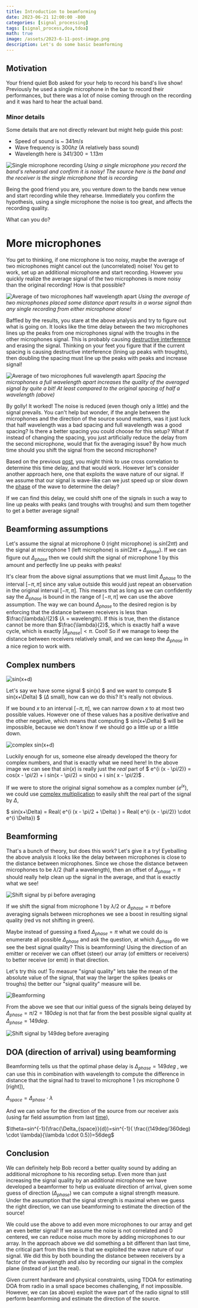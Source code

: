 ```yaml
---
title: Introduction to beamforming
date: 2023-06-21 12:00:00 -800
categories: [signal_processing]
tags: [signal_process,doa,tdoa]
math: true
image: /assets/2023-6-11-post-image.png
description: Let's do some basic beamforming
---
```


## Motivation

Your friend quiet Bob asked for your help to record his band's live show! Previously he used a single microphone in the bar to record their performances, but there was a lot of noise coming through on the recording and it was hard to hear the actual band. 

### Minor details
 
Some details that are not directly relevant but might help guide this post:
* Speed of sound is ~ $341 m/s$
* Wave frequency is $300hz$ (A relatively bass sound)
* Wavelength here is $341/300=1.13 m$

![Single microphone recording](/assets/2023-6-21-single-microphone-recording.gif)
*Using a single microphone you record the band's rehearsal and confirm it is noisy! The source here is the band and the receiver is the single microphone that is recording*

Being the good friend you are, you venture down to the bands new venue and start recording while they rehearse. Immediately you confirm the hypothesis, using a single microphone the noise is too great, and affects the recording quality.

What can you do?

# More microphones

You get to thinking, if one microphone is too noisy, maybe the average of two microphones might cancel out the (uncorrelated) noise! You get to work, set up an additional microphone and start recording. However you quickly realize the average signal of the two microphones is more noisy than the original recording! How is that possible?

![Average of two microphones half wavelength apart](/assets/2023-6-21-two-microphones-noise-halfwave.gif)
*Using the average of two microphones placed some distance apart results in a worse signal than any single recording from either microphone alone!*

Baffled by the results, you stare at the above analysis and try to figure out what is going on. It looks like the time delay between the two microphones lines up the peaks from one microphones signal with the troughs in the other microphones signal. This is probably causing [destructive interference](https://en.wikipedia.org/wiki/Wave_interference) and erasing the signal. Thinking on your feet you figure that if the current spacing is causing destructive interference (lining up peaks with troughts), then doubling the spacing must line up the peaks with peaks and increase signal! 

![Average of two microphones full wavelength apart](/assets/2023-6-21-two-microphones-noise-fullwave.gif)
*Spacing the microphones a full wavelength apart increases the quality of the averaged signal by quite a bit! At least compared to the original spacing of half a wavelength (above)*

By golly! It worked! The noise is reduced (even though only a little) and the signal prevails. You can't help but wonder, if the angle between the microphones and the direction of the source sound matters, was it just luck that half wavelength was a bad spacing and full wavelength was a good spacing? Is there a better spacing you could choose for this setup? What if instead of changing the spacing, you just artificially reduce the delay from the second microphone, would that fix the averaging issue? By how much time should you shift the signal from the second microphone? 

Based on the previous [post](/posts/introduction_to_doa), you might think to use cross correlation to determine this time delay, and that would work. However let's consider another approach here, one that exploits the wave nature of our signal. If we assume that our signal is wave-like can we just speed up or slow down the [phase](https://en.wikipedia.org/wiki/Phase_(waves)) of the wave to determine the delay? 

If we can find this delay, we could shift one of the signals in such a way to line up peaks with peaks (and troughs with troughs) and sum them together to get a better average signal!

## Beamforming assumptions

Let's assume the signal at microphone 0 (right microphone) is $sin(2 \pi t)$ and the signal at microphone 1 (left microphone) is $sin(2 \pi t+\Delta_{phase})$. If we can figure out $\Delta_{phase}$ then we could shift the signal of microphone 1 by this amount and perfectly line up peaks with peaks! 

It's clear from the above signal assumptions that we must limit $\Delta_{phase}$ to the interval $[-\pi,\pi]$ since any value outside this would just repeat an observation in the original interval $[-\pi,\pi]$. This means that as long as we can confidently say the $\Delta_{phase}$ is bound in the range of $[-\pi,\pi]$ we can use the above assumption. The way we can bound $\Delta_{phase}$ to the desired region is by enforcing that the distance between receivers is less than $\frac{\lambda}/{2}$ ($\lambda$ = wavelength). If this is true, then the distance cannot be more than $\frac{\lambda}{2}$, which is exactly half a wave cycle, which is exactly $\lvert \Delta_{phase} \rvert \lt \pi$. Cool! So if we manage to keep the distance between receivers relatively small, and we can keep the $\Delta_{phase}$ in a nice region to work with.

## Complex numbers

![sin(x+d)](/assets/2023-6-21-sin.png)

Let's say we have some signal $ sin(x) $ and we want to compute $ sin(x+\Delta) $ ($\Delta$ small), how can we do this? It's really not obvious. 

If we bound $x$ to an interval $[-\pi,\pi]$, we can narrow down $x$ to at most two possible values. However one of these values has a positive derivative and the other negative, which means that computing $ sin(x+\Delta) $ will be impossible, because we don't know if we should go a little up or a little down. 

![complex sin(x+d)](/assets/2023-6-21-complex-sin.png)

Luckily enough for us, someone else already developed the theory for complex numbers, and that is exactly what we need here! In the above image we can see that $sin(x)$ is really just the $real$ part of $ e^{i (x - \pi/2)} = cos(x - \pi/2) + i sin(x - \pi/2) = sin(x) + i sin( x - \pi/2)$ .  

If we were to store the original signal somehow as a complex number ($e^{ix}$), we could use [complex multiplication](https://en.wikipedia.org/wiki/Complex_number#Multiplication_and_division_in_polar_form) to easily shift the real part of the signal by $\Delta$, 

$ sin(x+\Delta) = Real( e^{i (x - \pi/2 + \Delta) } = Real(  e^{i (x - \pi/2)} \cdot  e^{i \Delta}) $

## Beamforming

That's a bunch of theory, but does this work? Let's give it a try! Eyeballing the above analysis it looks like the delay between microphones is close to the distance between microphones. Since we chose the distance between microphones to be $\lambda/2$ (half a wavelength), then an offset of $\Delta_{phase}=\pi$ should really help clean up the signal in the average, and that is exactly what we see!

![Shift signal by pi before averaging](/assets/2023-6-21-two-microphones-noise-pi-offset.gif)

If we shift the signal from microphone 1 by $\lambda/2$ or $\Delta_{phase}=\pi$ before averaging signals between microphones we see a boost in resulting signal quality (red vs not shifting in green).

Maybe instead of guessing a fixed $\Delta_{phase}=\pi$ what we could do is enumerate all possible $\Delta_{phase}$ and ask the question, at which $\Delta_{phase}$ do we see the best signal quality? This is beamforming! Using the direction of an emitter or receiver we can offset (steer) our array (of emitters or receivers) to better receive (or emit) in that direction.

Let's try this out! To measure "signal quality" lets take the mean of the absolute value of the signal, that way the larger the spikes (peaks or troughs) the better our "signal quality" measure will be.

![Beamforming](/assets/2023-6-21-beamform-rotate.gif)

From the above we see that our initial guess of the signals being delayed by $\Delta_{phase}=\pi/2=180deg$ is not that far from the best possible signal quality at $\Delta_{phase}=149deg$. 

![Shift signal by 149deg before averaging](/assets/2023-6-21-two-microphones-noise-best149.gif)


## DOA (direction of arrival) using beamforming

Beamforming tells us that the optimal phase delay is $\Delta_{phase}=149deg$ , we can use this in combination with wavelength to compute the difference in distance that the signal had to travel to microphone 1 (vs microphone 0 [right]), 

$\Delta_{space}=\Delta_{phase} \cdot \lambda$

And we can solve for the direction of the source from our receiver axis (using far field assumption from last [time](/posts/introduction_to_doa)),

$\theta=sin^{-1}(\frac{\Delta_{space}}{d})=sin^{-1}( \frac{(149deg/360deg) \cdot \lambda}{\lambda \cdot 0.5})=56deg$


## Conclusion

We can definitely help Bob record a better quality sound by adding an additional microphone to his recording setup. Even more than just increasing the signal quality by an additional microphone we have developed a beamformer to help us evaluate direction of arrival, given some guess of direction ($\Delta_{phase}$) we can compute a signal strength measure. Under the assumption that the signal strength is maximal when we guess the right direction, we can use beamforming to estimate the direction of the source!

We could use the above to add even more microphones to our array and get an even better signal! If we assume the noise is not correlated and 0 centered, we can reduce noise much more by adding microphones to our array. In the approach above we did something a bit different than last time, the critical part from this time is that we exploited the wave nature of our signal. We did this by both bounding the distance between receivers by a factor of the wavelength and also by recording our signal in the complex plane (instead of just the real). 

Given current hardware and physical constraints, using TDOA for estimating DOA from radio in a small space becomes challenging, if not impossible. However, we can (as above) exploit the wave part of the radio signal to still perform beamforming and estimate the direction of the source. 


